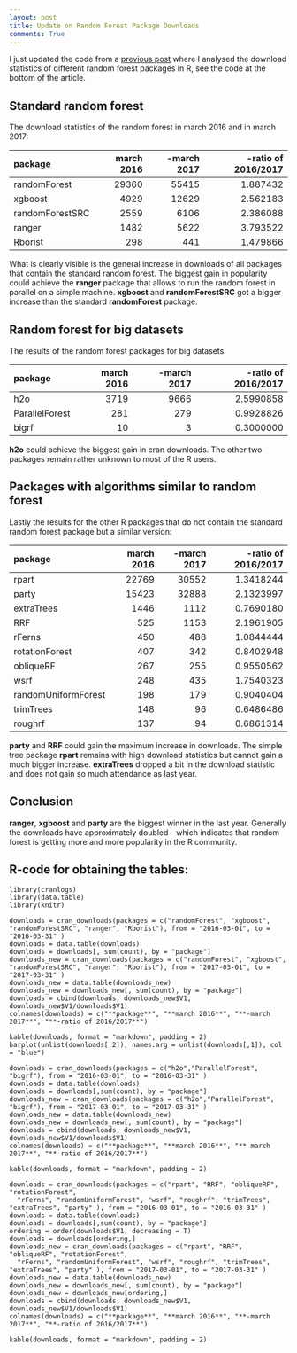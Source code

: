 ```yaml
---
layout: post
title: Update on Random Forest Package Downloads
comments: True
---
```


I just updated the code from a [previous post](http://philipppro.github.io/More_complete_list/) where I 
analysed the download statistics of different random forest packages in R, see the code at the bottom of 
the article.

## Standard random forest

The download statistics of the random forest in march 2016 and in march 2017: 

|**package**      |  **march 2016**|  **-march 2017**|  **-ratio of 2016/2017**|
|:----------------|---------------:|----------------:|------------------------:|
|randomForest     |           29360|            55415|                 1.887432|
|xgboost          |            4929|            12629|                 2.562183|
|randomForestSRC  |            2559|             6106|                 2.386088|
|ranger           |            1482|             5622|                 3.793522|
|Rborist          |             298|              441|                 1.479866|

What is clearly visible is the general increase in downloads of all packages that contain the standard random 
forest. The biggest gain in popularity could achieve the **ranger** package that allows to run the random forest in 
parallel on a simple machine. **xgboost** and **randomForestSRC** got a bigger increase than the standard 
**randomForest** package.

<!--excerpt-->

## Random forest for big datasets

The results of the random forest packages for big datasets:

|**package**     |  **march 2016**|  **-march 2017**|  **-ratio of 2016/2017**|
|:---------------|---------------:|----------------:|------------------------:|
|h2o             |            3719|             9666|                2.5990858|
|ParallelForest  |             281|              279|                0.9928826|
|bigrf           |              10|                3|                0.3000000|

**h2o** could achieve the biggest gain in cran downloads. The other two packages remain rather unknown 
to most of the R users.

## Packages with algorithms similar to random forest

Lastly the results for the other R packages that do not contain the standard random forest package but 
a similar version:

|**package**          |  **march 2016**|  **-march 2017**|  **-ratio of 2016/2017**|
|:--------------------|---------------:|----------------:|------------------------:|
|rpart                |           22769|            30552|                1.3418244|
|party                |           15423|            32888|                2.1323997|
|extraTrees           |            1446|             1112|                0.7690180|
|RRF                  |             525|             1153|                2.1961905|
|rFerns               |             450|              488|                1.0844444|
|rotationForest       |             407|              342|                0.8402948|
|obliqueRF            |             267|              255|                0.9550562|
|wsrf                 |             248|              435|                1.7540323|
|randomUniformForest  |             198|              179|                0.9040404|
|trimTrees            |             148|               96|                0.6486486|
|roughrf              |             137|               94|                0.6861314|


**party** and **RRF** could gain the maximum increase in downloads. The simple tree package **rpart** 
remains with high download statistics but cannot gain a much bigger increase. **extraTrees** dropped a bit 
in the download statistic and does not gain so much attendance as last year. 

## Conclusion

**ranger**, **xgboost** and **party** are the biggest winner in the last year. 
Generally the downloads have approximately doubled - which indicates that random forest is getting 
more and more popularity in the R community. 

## R-code for obtaining the tables:
```
library(cranlogs)
library(data.table)
library(knitr)

downloads = cran_downloads(packages = c("randomForest", "xgboost", "randomForestSRC", "ranger", "Rborist"), from = "2016-03-01", to = "2016-03-31" )
downloads = data.table(downloads)
downloads = downloads[, sum(count), by = "package"]
downloads_new = cran_downloads(packages = c("randomForest", "xgboost", "randomForestSRC", "ranger", "Rborist"), from = "2017-03-01", to = "2017-03-31" )
downloads_new = data.table(downloads_new)
downloads_new = downloads_new[, sum(count), by = "package"]
downloads = cbind(downloads, downloads_new$V1, downloads_new$V1/downloads$V1)
colnames(downloads) = c("**package**", "**march 2016**", "**-march 2017**", "**-ratio of 2016/2017**")

kable(downloads, format = "markdown", padding = 2)
barplot(unlist(downloads[,2]), names.arg = unlist(downloads[,1]), col = "blue")

downloads = cran_downloads(packages = c("h2o","ParallelForest", "bigrf"), from = "2016-03-01", to = "2016-03-31" )
downloads = data.table(downloads)
downloads = downloads[,sum(count), by = "package"]
downloads_new = cran_downloads(packages = c("h2o","ParallelForest", "bigrf"), from = "2017-03-01", to = "2017-03-31" )
downloads_new = data.table(downloads_new)
downloads_new = downloads_new[, sum(count), by = "package"]
downloads = cbind(downloads, downloads_new$V1, downloads_new$V1/downloads$V1)
colnames(downloads) = c("**package**", "**march 2016**", "**-march 2017**", "**-ratio of 2016/2017**")

kable(downloads, format = "markdown", padding = 2)

downloads = cran_downloads(packages = c("rpart", "RRF", "obliqueRF", "rotationForest", 
  "rFerns", "randomUniformForest", "wsrf", "roughrf", "trimTrees", "extraTrees", "party" ), from = "2016-03-01", to = "2016-03-31" )
downloads = data.table(downloads)
downloads = downloads[,sum(count), by = "package"]
ordering = order(downloads$V1, decreasing = T)
downloads = downloads[ordering,]
downloads_new = cran_downloads(packages = c("rpart", "RRF", "obliqueRF", "rotationForest", 
  "rFerns", "randomUniformForest", "wsrf", "roughrf", "trimTrees", "extraTrees", "party" ), from = "2017-03-01", to = "2017-03-31" )
downloads_new = data.table(downloads_new)
downloads_new = downloads_new[, sum(count), by = "package"]
downloads_new = downloads_new[ordering,]
downloads = cbind(downloads, downloads_new$V1, downloads_new$V1/downloads$V1)
colnames(downloads) = c("**package**", "**march 2016**", "**-march 2017**", "**-ratio of 2016/2017**")

kable(downloads, format = "markdown", padding = 2)
```
